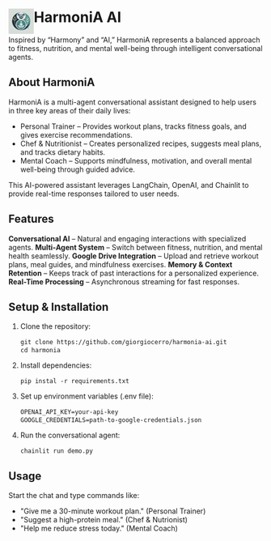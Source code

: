 # HarmoniA AI <img src="images/harmonia-logo" alt="HarmoniA AI Logo" width="50" align="left">

Inspired by “Harmony” and “AI,” HarmoniA represents a balanced approach to fitness, nutrition, and mental well-being through intelligent conversational agents.


## About HarmoniA

HarmoniA is a multi-agent conversational assistant designed to help users in three key areas of their daily lives:
- Personal Trainer – Provides workout plans, tracks fitness goals, and gives exercise recommendations.
- ️Chef & Nutritionist – Creates personalized recipes, suggests meal plans, and tracks dietary habits.
- Mental Coach – Supports mindfulness, motivation, and overall mental well-being through guided advice.

This AI-powered assistant leverages LangChain, OpenAI, and Chainlit to provide real-time responses tailored to user needs.

## Features

**Conversational AI** – Natural and engaging interactions with specialized agents.
**Multi-Agent System** – Switch between fitness, nutrition, and mental health seamlessly.
**Google Drive Integration** – Upload and retrieve workout plans, meal guides, and mindfulness exercises.
**Memory & Context Retention** – Keeps track of past interactions for a personalized experience.
**Real-Time Processing** – Asynchronous streaming for fast responses.

## Setup & Installation

1. Clone the repository:
    ```
    git clone https://github.com/giorgiocerro/harmonia-ai.git
    cd harmonia
    ```

2. Install dependencies:
    ```
    pip instal -r requirements.txt
    ```

3. Set up environment variables (.env file):
   ```
   OPENAI_API_KEY=your-api-key
   GOOGLE_CREDENTIALS=path-to-google-credentials.json
   ```

4. Run the conversational agent:
   ```
   chainlit run demo.py
   ```

## Usage

Start the chat and type commands like:
- "Give me a 30-minute workout plan." (Personal Trainer)
- "Suggest a high-protein meal." (Chef & Nutrionist)
- "Help me reduce stress today." (Mental Coach)

